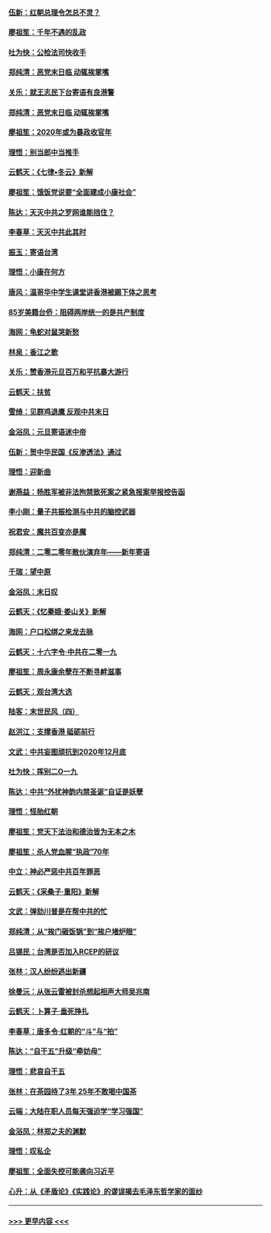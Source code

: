 #### [伍新：红朝总理令怎总不灵？](../pages/nsc993/n11770813.md?t=01071611) 
#### [廖祖笙：千年不遇的乱政](../pages/nsc993/n11770373.md?t=01071611) 
#### [吐为快：公检法司快收手](../pages/nsc993/n11770359.md?t=01071611) 
#### [郑纯清：恶党末日临 动辄挨掌嘴](../pages/nsc993/n11769912.md?t=01071611) 
#### [关乐：就王志民下台寄语有良港警](../pages/nsc993/n11769903.md?t=01071611) 
#### [郑纯清：恶党末日临 动辄挨掌嘴](../pages/nsc993/n11769356.md?t=01071611) 
#### [廖祖笙：2020年或为暴政收官年](../pages/nsc993/n11768216.md?t=01071611) 
#### [理悟：别当郎中当推手](../pages/nsc993/n11768243.md?t=01071611) 
#### [云鹤天：《七律▪冬云》新解](../pages/nsc993/n11768204.md?t=01071611) 
#### [廖祖笙：饿饭党说要“全面建成小康社会”](../pages/nsc993/n11767482.md?t=01071611) 
#### [陈达：天灭中共之罗网谁能挡住？](../pages/nsc993/n11767465.md?t=01071611) 
#### [李春草：天灭中共此其时](../pages/nsc993/n11767452.md?t=01071611) 
#### [振玉：寄语台湾](../pages/nsc993/n11767432.md?t=01071611) 
#### [理悟：小康在何方](../pages/nsc993/n11767394.md?t=01071611) 
#### [唐风：温哥华中学生课堂讲香港被踢下体之思考](../pages/nsc993/n11766848.md?t=01071611) 
#### [85岁美籍台侨：阻碍两岸统一的是共产制度](../pages/nsc993/n11765043.md?t=01071611) 
#### [海网：龟蛇对鼠哭新愁](../pages/nsc993/n11764895.md?t=01071611) 
#### [林泉：香江之歌](../pages/nsc993/n11764415.md?t=01071611) 
#### [关乐：赞香港元旦百万和平抗暴大游行](../pages/nsc993/n11764382.md?t=01071611) 
#### [云鹤天：扶贫](../pages/nsc993/n11764245.md?t=01071611) 
#### [雪绮：见群鸡退鹰  反观中共末日](../pages/nsc993/n11762112.md?t=01071611) 
#### [金浴凤：元旦寄语迷中帝](../pages/nsc993/n11761788.md?t=01071611) 
#### [伍新：贺中华民国《反渗透法》通过](../pages/nsc993/n11761994.md?t=01071611) 
#### [理悟：迎新曲](../pages/nsc993/n11761152.md?t=01071611) 
#### [谢燕益：杨胜军被非法拘禁致死案之紧急报案举报控告函](../pages/nsc993/n11756134.md?t=01071611) 
#### [李小刚：量子共振检测与中共的脑控武器](../pages/nsc993/n11754518.md?t=01071611) 
#### [祝君安：魔共百变亦是魔](../pages/nsc993/n11754469.md?t=01071611) 
#### [郑纯清：二零二零年散伙演弃年——新年寄语](../pages/nsc993/n11754195.md?t=01071611) 
#### [千瑞：望中原](../pages/nsc993/n11754159.md?t=01071611) 
#### [金浴凤：末日叹](../pages/nsc993/n11752359.md?t=01071611) 
#### [云鹤天：《忆秦娥‧娄山关》新解](../pages/nsc993/n11752348.md?t=01071611) 
#### [海网：户口松绑之来龙去脉](../pages/nsc993/n11752328.md?t=01071611) 
#### [云鹤天：十六字令‧中共在二零一九](../pages/nsc993/n11752305.md?t=01071611) 
#### [廖祖笙：周永康余孽在不断寻衅滋事](../pages/nsc993/n11751013.md?t=01071611) 
#### [云鹤天：观台湾大选](../pages/nsc993/n11751007.md?t=01071611) 
#### [陆客：末世民风（四）](../pages/nsc993/n11749203.md?t=01071611) 
#### [赵洪江：支撑香港 砥砺前行](../pages/nsc993/n11748482.md?t=01071611) 
#### [文武：中共妄图顽抗到2020年12月底](../pages/nsc993/n11748446.md?t=01071611) 
#### [吐为快：挥别二O一九](../pages/nsc993/n11748411.md?t=01071611) 
#### [陈达：中共“外扰神韵内禁圣诞”自证是妖孽](../pages/nsc993/n11748226.md?t=01071611) 
#### [理悟：怪胎红朝](../pages/nsc993/n11748206.md?t=01071611) 
#### [廖祖笙：党天下法治和德治皆为无本之木](../pages/nsc993/n11748135.md?t=01071611) 
#### [廖祖笙：杀人党血腥“执政”70年](../pages/nsc993/n11745144.md?t=01071611) 
#### [中立：神必严惩中共百年罪恶](../pages/nsc993/n11744970.md?t=01071611) 
#### [云鹤天：《采桑子‧重阳》新解](../pages/nsc993/n11744948.md?t=01071611) 
#### [文武：弹劾川普是在帮中共的忙](../pages/nsc993/n11744758.md?t=01071611) 
#### [郑纯清：从“挨门砸饭锅”到“挨户堵炉眼”](../pages/nsc993/n11744745.md?t=01071611) 
#### [吕锡民：台湾是否加入RCEP的研议](../pages/nsc993/n11744701.md?t=01071611) 
#### [张林：汉人纷纷逃出新疆](../pages/nsc993/n11743530.md?t=01071611) 
#### [徐曼沅：从张云雷被封杀想起相声大师吴兆南](../pages/nsc993/n11741816.md?t=01071611) 
#### [云鹤天：卜算子‧垂死挣扎](../pages/nsc993/n11739956.md?t=01071611) 
#### [李春草：唐多令‧红朝的“斗”与“拍”](../pages/nsc993/n11739830.md?t=01071611) 
#### [陈达：“自干五”升级“牵妨母”](../pages/nsc993/n11739724.md?t=01071611) 
#### [理悟：悲哀自干五](../pages/nsc993/n11739547.md?t=01071611) 
#### [张林：在茶园待了3年 25年不敢喝中国茶](../pages/nsc993/n11739240.md?t=01071611) 
#### [云端：大陆在职人员每天强迫学“学习强国”](../pages/nsc993/n11738735.md?t=01071611) 
#### [金浴凤：林郑之夫的渊默](../pages/nsc993/n11737735.md?t=01071611) 
#### [理悟：叹私企](../pages/nsc993/n11737715.md?t=01071611) 
#### [廖祖笙：全面失控可能袭向习近平](../pages/nsc993/n11737704.md?t=01071611) 
#### [心升：从《矛盾论》《实践论》的谬误揭去毛泽东哲学家的面纱](../pages/nsc993/n11736962.md?t=01071611) 

----
#### [ >>> 更早内容 <<< ](../indexes/nsc993-earlier.md)
